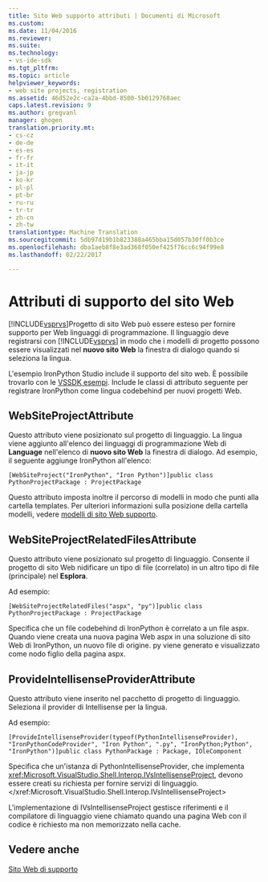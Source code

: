 ```yaml
---
title: Sito Web supporto attributi | Documenti di Microsoft
ms.custom: 
ms.date: 11/04/2016
ms.reviewer: 
ms.suite: 
ms.technology:
- vs-ide-sdk
ms.tgt_pltfrm: 
ms.topic: article
helpviewer_keywords:
- web site projects, registration
ms.assetid: 46d52e2c-ca2a-4bbd-8500-5b0129768aec
caps.latest.revision: 9
ms.author: gregvanl
manager: ghogen
translation.priority.mt:
- cs-cz
- de-de
- es-es
- fr-fr
- it-it
- ja-jp
- ko-kr
- pl-pl
- pt-br
- ru-ru
- tr-tr
- zh-cn
- zh-tw
translationtype: Machine Translation
ms.sourcegitcommit: 5db97d19b1b823388a465bba15d057b30ff0b3ce
ms.openlocfilehash: dba1aeb8f8e3ad368f050ef425f76cc6c94f99e8
ms.lasthandoff: 02/22/2017

---
```

# <a name="web-site-support-attributes"></a>Attributi di supporto del sito Web
[!INCLUDE[vsprvs](../../code-quality/includes/vsprvs_md.md)]Progetto di sito Web può essere esteso per fornire supporto per Web linguaggi di programmazione. Il linguaggio deve registrarsi con [!INCLUDE[vsprvs](../../code-quality/includes/vsprvs_md.md)] in modo che i modelli di progetto possono essere visualizzati nel **nuovo sito Web** la finestra di dialogo quando si seleziona la lingua.  
  
 L'esempio IronPython Studio include il supporto del sito web. È possibile trovarlo con le [VSSDK esempi](../../misc/vssdk-samples.md). Include le classi di attributo seguente per registrare IronPython come lingua codebehind per nuovi progetti Web.  
  
## <a name="websiteprojectattribute"></a>WebSiteProjectAttribute  
 Questo attributo viene posizionato sul progetto di linguaggio. La lingua viene aggiunto all'elenco dei linguaggi di programmazione Web di **Language** nell'elenco di **nuovo sito Web** la finestra di dialogo. Ad esempio, il seguente aggiunge IronPython all'elenco:  
  
```  
[WebSiteProject("IronPython", "Iron Python")]public class PythonProjectPackage : ProjectPackage  
```  
  
 Questo attributo imposta inoltre il percorso di modelli in modo che punti alla cartella templates. Per ulteriori informazioni sulla posizione della cartella modelli, vedere [modelli di sito Web supporto](../../extensibility/internals/web-site-support-templates.md).  
  
## <a name="websiteprojectrelatedfilesattribute"></a>WebSiteProjectRelatedFilesAttribute  
 Questo attributo viene posizionato sul progetto di linguaggio. Consente il progetto di sito Web nidificare un tipo di file (correlato) in un altro tipo di file (principale) nel **Esplora**.  
  
 Ad esempio:  
  
```  
[WebSiteProjectRelatedFiles("aspx", "py")]public class PythonProjectPackage : ProjectPackage  
```  
  
 Specifica che un file codebehind di IronPython è correlato a un file aspx. Quando viene creata una nuova pagina Web aspx in una soluzione di sito Web di IronPython, un nuovo file di origine. py viene generato e visualizzato come nodo figlio della pagina aspx.  
  
## <a name="provideintellisenseproviderattribute"></a>ProvideIntellisenseProviderAttribute  
 Questo attributo viene inserito nel pacchetto di progetto di linguaggio. Seleziona il provider di Intellisense per la lingua.  
  
 Ad esempio:  
  
```  
[ProvideIntellisenseProvider(typeof(PythonIntellisenseProvider), "IronPythonCodeProvider", "Iron Python", ".py", "IronPython;Python", "IronPython")]public class PythonPackage : Package, IOleComponent  
```  
  
 Specifica che un'istanza di PythonIntellisenseProvider, che implementa <xref:Microsoft.VisualStudio.Shell.Interop.IVsIntellisenseProject>, devono essere creati su richiesta per fornire servizi di linguaggio.</xref:Microsoft.VisualStudio.Shell.Interop.IVsIntellisenseProject>  
  
 L'implementazione di IVsIntellisenseProject gestisce riferimenti e il compilatore di linguaggio viene chiamato quando una pagina Web con il codice è richiesto ma non memorizzato nella cache.  
  
## <a name="see-also"></a>Vedere anche  
 [Sito Web di supporto](../../extensibility/internals/web-site-support.md)
